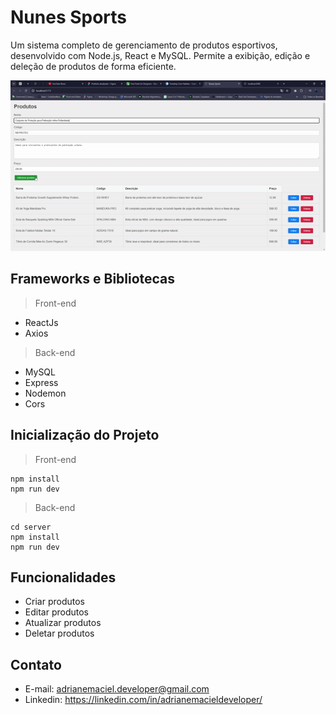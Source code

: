 # Nunes Sports

Um sistema completo de gerenciamento de produtos esportivos, desenvolvido com Node.js, React e MySQL. Permite a exibição, edição e deleção de produtos de forma eficiente.

<p>
    <img src="docs/nunes-sports-view.gif">
</p>

## Frameworks e Bibliotecas

> Front-end

- ReactJs
- Axios

> Back-end

- MySQL
- Express
- Nodemon
- Cors

## Inicialização do Projeto

> Front-end

```
npm install
npm run dev
```

> Back-end

```
cd server
npm install
npm run dev
```

## Funcionalidades

- Criar produtos
- Editar produtos
- Atualizar produtos
- Deletar produtos

## Contato

- E-mail: adrianemaciel.developer@gmail.com
- Linkedin: https://linkedin.com/in/adrianemacieldeveloper/
